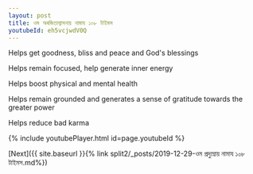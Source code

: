```yaml
---
layout: post
title: ওম অৰজিতাশ্বাসনায় নামায ১০৮ টাইমস
youtubeId: eh5vcjwdV0Q
---
```

 
 
Helps get goodness, bliss and peace and God's blessings
 
Helps remain focused, help generate inner energy 
 
Helps boost physical and mental health 
 
Helps remain grounded and generates a sense of gratitude towards the greater power 
 
Helps reduce bad karma
 
 
 
 


{% include youtubePlayer.html id=page.youtubeId %}
 
[Next]({{ site.baseurl }}{% link  split2/_posts/2019-12-29-ওম প্রদ্যুম্নায় নামায ১০৮ টাইমস.md%})
 
